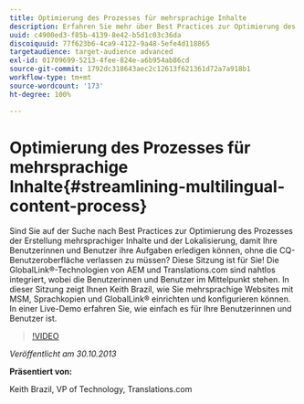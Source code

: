 ```yaml
---
title: Optimierung des Prozesses für mehrsprachige Inhalte
description: Erfahren Sie mehr über Best Practices zur Optimierung des Prozesses der Erstellung mehrsprachiger Inhalte und der Lokalisierung, damit Ihre Benutzerinnen und Benutzer ihre Aufgaben erledigen können, ohne die CQ-Benutzeroberfläche verlassen zu müssen. Die GlobalLink®-Technologien von AEM und Translations.com sind nahtlos integriert, wobei die Benutzerinnen und Benutzer im Mittelpunkt stehen. Keith Brazil zeigt Ihnen, wie Sie mehrsprachige Websites mit MSM, Sprachkopien und GlobalLink® einrichten und konfigurieren können. In einer Live-Demo erfahren Sie, wie einfach es für Ihre Benutzerinnen und Benutzer ist.
uuid: c4900ed3-f85b-4139-8e42-b5d1c03c36da
discoiquuid: 77f623b6-4ca9-4122-9a48-5efe4d118865
targetaudience: target-audience advanced
exl-id: 01709699-5213-4fee-824e-a6b954ab86cd
source-git-commit: 1792dc318643aec2c12613f621361d72a7a918b1
workflow-type: tm+mt
source-wordcount: '173'
ht-degree: 100%

---
```


# Optimierung des Prozesses für mehrsprachige Inhalte{#streamlining-multilingual-content-process}

Sind Sie auf der Suche nach Best Practices zur Optimierung des Prozesses der Erstellung mehrsprachiger Inhalte und der Lokalisierung, damit Ihre Benutzerinnen und Benutzer ihre Aufgaben erledigen können, ohne die CQ-Benutzeroberfläche verlassen zu müssen? Diese Sitzung ist für Sie! Die GlobalLink®-Technologien von AEM und Translations.com sind nahtlos integriert, wobei die Benutzerinnen und Benutzer im Mittelpunkt stehen. In dieser Sitzung zeigt Ihnen Keith Brazil, wie Sie mehrsprachige Websites mit MSM, Sprachkopien und GlobalLink® einrichten und konfigurieren können. In einer Live-Demo erfahren Sie, wie einfach es für Ihre Benutzerinnen und Benutzer ist.

>[!VIDEO](https://video.tv.adobe.com/v/19569/?quality=9)

*Veröffentlicht am 30.10.2013*

**Präsentiert von:**

Keith Brazil, VP of Technology, Translations.com

<!--
[Get back to the Overview](https://helpx.adobe.com/experience-manager/kt/eseminars/gems/aem-index.html)
-->
